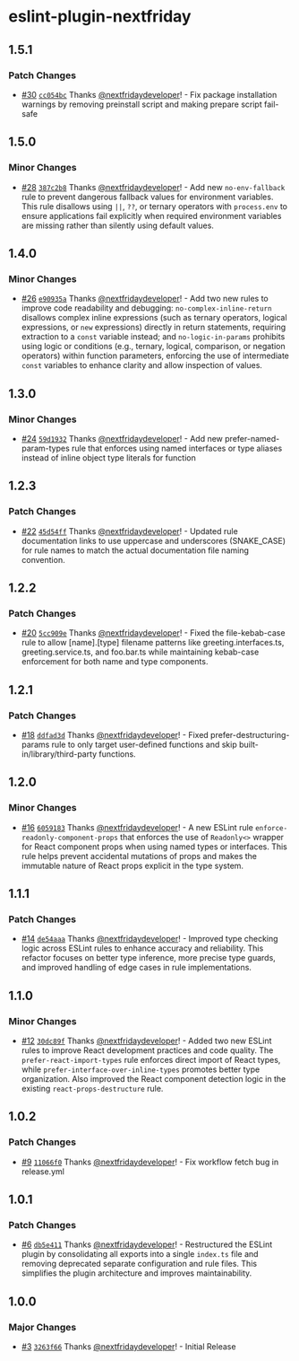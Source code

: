 # eslint-plugin-nextfriday

## 1.5.1

### Patch Changes

- [#30](https://github.com/next-friday/eslint-plugin-nextfriday/pull/30) [`cc054bc`](https://github.com/next-friday/eslint-plugin-nextfriday/commit/cc054bc46b902af77e747b72b09eb56854ea9630) Thanks [@nextfridaydeveloper](https://github.com/nextfridaydeveloper)! - Fix package installation warnings by removing preinstall script and making prepare script fail-safe

## 1.5.0

### Minor Changes

- [#28](https://github.com/next-friday/eslint-plugin-nextfriday/pull/28) [`387c2b8`](https://github.com/next-friday/eslint-plugin-nextfriday/commit/387c2b8a6d0e4668daa035ab3bc3ad2f41e5d8f3) Thanks [@nextfridaydeveloper](https://github.com/nextfridaydeveloper)! - Add new `no-env-fallback` rule to prevent dangerous fallback values for environment variables. This rule disallows using `||`, `??`, or ternary operators with `process.env` to ensure applications fail explicitly when required environment variables are missing rather than silently using default values.

## 1.4.0

### Minor Changes

- [#26](https://github.com/next-friday/eslint-plugin-nextfriday/pull/26) [`e90935a`](https://github.com/next-friday/eslint-plugin-nextfriday/commit/e90935a56129ff84efc9df5de3f43e8e4a61af16) Thanks [@nextfridaydeveloper](https://github.com/nextfridaydeveloper)! - Add two new rules to improve code readability and debugging: `no-complex-inline-return` disallows complex inline expressions (such as ternary operators, logical expressions, or `new` expressions) directly in return statements, requiring extraction to a `const` variable instead; and `no-logic-in-params` prohibits using logic or conditions (e.g., ternary, logical, comparison, or negation operators) within function parameters, enforcing the use of intermediate `const` variables to enhance clarity and allow inspection of values.

## 1.3.0

### Minor Changes

- [#24](https://github.com/next-friday/eslint-plugin-nextfriday/pull/24) [`59d1932`](https://github.com/next-friday/eslint-plugin-nextfriday/commit/59d193258d6ffd19d6fd90515626d826732e30b3) Thanks [@nextfridaydeveloper](https://github.com/nextfridaydeveloper)! - Add new prefer-named-param-types rule that enforces using named interfaces or type aliases instead of inline object type literals for function

## 1.2.3

### Patch Changes

- [#22](https://github.com/next-friday/eslint-plugin-nextfriday/pull/22) [`45d54ff`](https://github.com/next-friday/eslint-plugin-nextfriday/commit/45d54ffb7be27c762fbf57c40752a83a1fb1da32) Thanks [@nextfridaydeveloper](https://github.com/nextfridaydeveloper)! - Updated rule documentation links to use uppercase and underscores (SNAKE_CASE) for rule names to match the actual documentation file naming convention.

## 1.2.2

### Patch Changes

- [#20](https://github.com/next-friday/eslint-plugin-nextfriday/pull/20) [`5cc909e`](https://github.com/next-friday/eslint-plugin-nextfriday/commit/5cc909e2b4cc7f32bafca3c6eaff1a37f4a914e2) Thanks [@nextfridaydeveloper](https://github.com/nextfridaydeveloper)! - Fixed the file-kebab-case rule to allow [name].[type] filename patterns like greeting.interfaces.ts, greeting.service.ts, and foo.bar.ts while maintaining kebab-case enforcement for both name and type components.

## 1.2.1

### Patch Changes

- [#18](https://github.com/next-friday/eslint-plugin-nextfriday/pull/18) [`ddfad3d`](https://github.com/next-friday/eslint-plugin-nextfriday/commit/ddfad3d5a112c429ee084c134517dad8cac01c7c) Thanks [@nextfridaydeveloper](https://github.com/nextfridaydeveloper)! - Fixed prefer-destructuring-params rule to only target user-defined functions and skip built-in/library/third-party functions.

## 1.2.0

### Minor Changes

- [#16](https://github.com/next-friday/eslint-plugin-nextfriday/pull/16) [`6059183`](https://github.com/next-friday/eslint-plugin-nextfriday/commit/60591838ee3bbe9c5f1a497cb571028f973311b6) Thanks [@nextfridaydeveloper](https://github.com/nextfridaydeveloper)! - A new ESLint rule `enforce-readonly-component-props` that enforces the use of `Readonly<>` wrapper for React component props when using named types or interfaces. This rule helps prevent accidental mutations of props and makes the immutable nature of React props explicit in the type system.

## 1.1.1

### Patch Changes

- [#14](https://github.com/next-friday/eslint-plugin-nextfriday/pull/14) [`de54aaa`](https://github.com/next-friday/eslint-plugin-nextfriday/commit/de54aaa42833ada9d847fe3885ab98b82e0590e9) Thanks [@nextfridaydeveloper](https://github.com/nextfridaydeveloper)! - Improved type checking logic across ESLint rules to enhance accuracy and reliability. This refactor focuses on better type inference, more precise type guards, and improved handling of edge cases in rule implementations.

## 1.1.0

### Minor Changes

- [#12](https://github.com/next-friday/eslint-plugin-nextfriday/pull/12) [`30dc89f`](https://github.com/next-friday/eslint-plugin-nextfriday/commit/30dc89f3c4d11c9cb320b8c3dfa370b7caff9ddc) Thanks [@nextfridaydeveloper](https://github.com/nextfridaydeveloper)! - Added two new ESLint rules to improve React development practices and code quality. The `prefer-react-import-types` rule enforces direct import of React types, while `prefer-interface-over-inline-types` promotes better type organization. Also improved the React component detection logic in the existing `react-props-destructure` rule.

## 1.0.2

### Patch Changes

- [#9](https://github.com/next-friday/eslint-plugin-nextfriday/pull/9) [`11066f0`](https://github.com/next-friday/eslint-plugin-nextfriday/commit/11066f030e8b510e415e9d5eb8fb95d1d2200354) Thanks [@nextfridaydeveloper](https://github.com/nextfridaydeveloper)! - Fix workflow fetch bug in release.yml

## 1.0.1

### Patch Changes

- [#6](https://github.com/next-friday/eslint-plugin-nextfriday/pull/6) [`db5e411`](https://github.com/next-friday/eslint-plugin-nextfriday/commit/db5e411e110bcdb626ae3176644e4093b120e800) Thanks [@nextfridaydeveloper](https://github.com/nextfridaydeveloper)! - Restructured the ESLint plugin by consolidating all exports into a single `index.ts` file and removing deprecated separate configuration and rule files. This simplifies the plugin architecture and improves maintainability.

## 1.0.0

### Major Changes

- [#3](https://github.com/next-friday/eslint-plugin-nextfriday/pull/3) [`3263f66`](https://github.com/next-friday/eslint-plugin-nextfriday/commit/3263f663678b194263c258275c83a866ddd666a8) Thanks [@nextfridaydeveloper](https://github.com/nextfridaydeveloper)! - Initial Release
